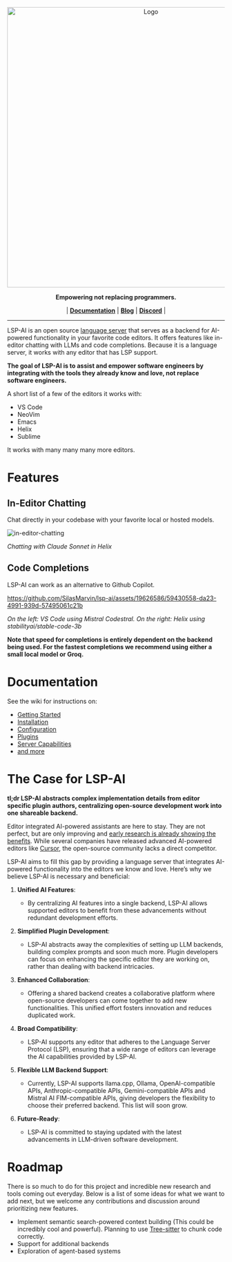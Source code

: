 <div align="center">
   <picture>
  <source media="(prefers-color-scheme: dark)" srcset="https://github.com/user-attachments/assets/7849b743-a3d5-4fde-8ac7-960205c1b019">
  <source media="(prefers-color-scheme: light)" srcset="https://github.com/user-attachments/assets/7903b3c2-a5ac-47e0-ae23-bd6a47b864ee">
  <img alt="Logo" src="" width="650em">
   </picture>
</div>

<p align="center">
   <p align="center"><b>Empowering not replacing programmers.</b></p>
</p>

<p align="center">
| <a href="https://github.com/SilasMarvin/lsp-ai/wiki"><b>Documentation</b></a> | <a href="https://silasmarvin.dev"><b>Blog</b></a> | <a href="https://discord.gg/vKxfuAxA6Z"><b>Discord</b></a> |
</p>

---

LSP-AI is an open source [language server](https://microsoft.github.io/language-server-protocol/) that serves as a backend for AI-powered functionality in your favorite code editors. It offers features like in-editor chatting with LLMs and code completions. Because it is a language server, it works with any editor that has LSP support.

**The goal of LSP-AI is to assist and empower software engineers by integrating with the tools they already know and love, not replace software engineers.**

A short list of a few of the editors it works with:
- VS Code
- NeoVim
- Emacs
- Helix
- Sublime

It works with many many many more editors.

# Features

## In-Editor Chatting

Chat directly in your codebase with your favorite local or hosted models.

![in-editor-chatting](https://github.com/user-attachments/assets/c69a9dc0-c0ac-4786-b24b-f5b5d19ffd3a)

*Chatting with Claude Sonnet in Helix*

## Code Completions

LSP-AI can work as an alternative to Github Copilot.

https://github.com/SilasMarvin/lsp-ai/assets/19626586/59430558-da23-4991-939d-57495061c21b

*On the left: VS Code using Mistral Codestral. On the right: Helix using stabilityai/stable-code-3b*

**Note that speed for completions is entirely dependent on the backend being used. For the fastest completions we recommend using either a small local model or Groq.**

# Documentation

See the wiki for instructions on:
- [Getting Started](https://github.com/SilasMarvin/lsp-ai/wiki)
- [Installation](https://github.com/SilasMarvin/lsp-ai/wiki/Installation)
- [Configuration](https://github.com/SilasMarvin/lsp-ai/wiki/Configuration)
- [Plugins](https://github.com/SilasMarvin/lsp-ai/wiki/Plugins)
- [Server Capabilities](https://github.com/SilasMarvin/lsp-ai/wiki/Server-Capabilities-and-Functions)
- [and more](https://github.com/SilasMarvin/lsp-ai/wiki)

# The Case for LSP-AI

**tl;dr LSP-AI abstracts complex implementation details from editor specific plugin authors, centralizing open-source development work into one shareable backend.**

Editor integrated AI-powered assistants are here to stay. They are not perfect, but are only improving and [early research is already showing the benefits](https://arxiv.org/pdf/2206.15331). While several companies have released advanced AI-powered editors like [Cursor](https://cursor.sh/), the open-source community lacks a direct competitor.

LSP-AI aims to fill this gap by providing a language server that integrates AI-powered functionality into the editors we know and love. Here’s why we believe LSP-AI is necessary and beneficial:

1. **Unified AI Features**:
    - By centralizing AI features into a single backend, LSP-AI allows supported editors to benefit from these advancements without redundant development efforts.

2. **Simplified Plugin Development**:
    - LSP-AI abstracts away the complexities of setting up LLM backends, building complex prompts and soon much more. Plugin developers can focus on enhancing the specific editor they are working on, rather than dealing with backend intricacies.

3. **Enhanced Collaboration**:
    - Offering a shared backend creates a collaborative platform where open-source developers can come together to add new functionalities. This unified effort fosters innovation and reduces duplicated work.

4. **Broad Compatibility**:
    - LSP-AI supports any editor that adheres to the Language Server Protocol (LSP), ensuring that a wide range of editors can leverage the AI capabilities provided by LSP-AI.

5. **Flexible LLM Backend Support**:
    - Currently, LSP-AI supports llama.cpp, Ollama, OpenAI-compatible APIs, Anthropic-compatible APIs, Gemini-compatible APIs and Mistral AI FIM-compatible APIs, giving developers the flexibility to choose their preferred backend. This list will soon grow.

6. **Future-Ready**:
    - LSP-AI is committed to staying updated with the latest advancements in LLM-driven software development.

# Roadmap

There is so much to do for this project and incredible new research and tools coming out everyday. Below is a list of some ideas for what we want to add next, but we welcome any contributions and discussion around prioritizing new features.

- Implement semantic search-powered context building (This could be incredibly cool and powerful). Planning to use [Tree-sitter](https://tree-sitter.github.io/tree-sitter/) to chunk code correctly.
- Support for additional backends
- Exploration of agent-based systems
